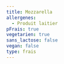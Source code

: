 ```yaml
---
title: Mozzarella
allergenes:
  - Produit laitier
pFrais: true
vegetarien: true
sans_lactose: false
vegan: false
type: frais
---
```


